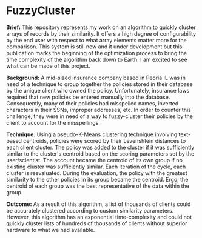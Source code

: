 # FuzzyCluster

**Brief:**
This repository represents my work on an algorithm to quickly cluster arrays of records by their similarity. It offers a high degree of configurability by the end user with respect to what array elements matter more for the comparison. This system is still new and it under development but this publication marks the beginning of the optimization process to bring the time complexity of the algorithm back down to Earth. I am excited to see what can be made of this project.

**Background:**
A mid-sized insurance company based in Peoria IL was in need of a technique to group together the policies stored in their database by the unique client who owned the policy. Unfortunately, insurance laws required that new policies be entered manually into the database. Consequently, many of their policies had misspelled names, inverted characters in their SSNs, improper addresses, etc. In order to counter this challenge, they were in need of a way to fuzzy-cluster their policies by the client to account for the misspellings.

**Technique:**
Using a pseudo-K-Means clustering technique involving text-based centroids, policies were scored by their Levenshtein distances to each client cluster. The policy was added to the cluster if it was sufficiently similar to the cluster's centroid based on the scoring parameters set by the user/scientist. The account became the centroid of its own group if no existing cluster was sufficiently similar. Each iteration of the cycle, each cluster is reevaluated. During the evaluation, the policy with the greatest similarity to the other policies in its group became the centroid. Ergo, the centroid of each group was the best representative of the data within the group.

**Outcome:**
As a result of this algorithm, a list of thousands of clients could be accurately clustered according to custom similarity parameters. However, this algorithm has an exponential time-complexity and could not quickly cluster lists of hundreds of thousands of clients without superior hardware to what we had available.

